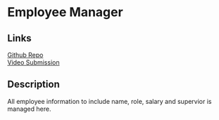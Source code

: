 # Employee Manager

## Links

<a href = 'https://github.com/galessalazar/employee_manager'>Github Repo</a></br>
<a href = ''>Video Submission</a>

## Description

All employee information to include name, role, salary and supervior is managed here.
